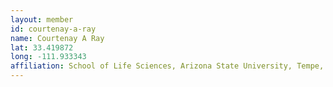 ```yaml
---
layout: member
id: courtenay-a-ray
name: Courtenay A Ray
lat: 33.419872
long: -111.933343
affiliation: School of Life Sciences, Arizona State University, Tempe, Arizona, USA
---
```



